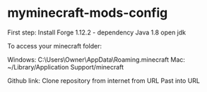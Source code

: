 # myminecraft-mods-config

First step:
Install Forge 1.12.2 - dependency Java 1.8 open jdk

To access your minecraft folder:

Windows: C:\Users\Owner\AppData\Roaming.minecraft
Mac: ~/Library/Application Support/minecraft

Github link: 
Clone repository from internet from URL
Past into URL 
